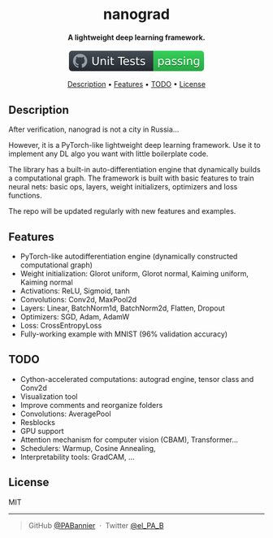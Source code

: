 <h1 align="center">
  <br>
  nanograd
  <br>
</h1>

<h4 align="center">A lightweight deep learning framework.</h4>

<p align="center">
  <img src="docs/badge.svg">
</p>

<p align="center">
  <a href="#description">Description</a> •
  <a href="#features">Features</a> •
  <a href="#todo">TODO</a> •
  <a href="#license">License</a>
</p>


## Description

After verification, nanograd is not a city in Russia...

However, it is a PyTorch-like lightweight deep learning framework. Use it to implement any DL algo you want with 
little boilerplate code.

The library has a built-in auto-differentiation engine that dynamically builds a computational graph. The framework 
is built with basic features to train neural nets: basic ops, layers, weight initializers, optimizers and loss functions.

The repo will be updated regularly with new features and examples.

## Features

- PyTorch-like autodifferentiation engine (dynamically constructed computational graph)
- Weight initialization: Glorot uniform, Glorot normal, Kaiming uniform, Kaiming normal
- Activations: ReLU, Sigmoid, tanh
- Convolutions: Conv2d, MaxPool2d
- Layers: Linear, BatchNorm1d, BatchNorm2d, Flatten, Dropout
- Optimizers: SGD, Adam, AdamW
- Loss: CrossEntropyLoss
- Fully-working example with MNIST (96% validation accuracy)


## TODO

- Cython-accelerated computations: autograd engine, tensor class and Conv2d
- Visualization tool
- Improve comments and reorganize folders
- Convolutions: AveragePool
- Resblocks
- GPU support
- Attention mechanism for computer vision (CBAM), Transformer...
- Schedulers: Warmup, Cosine Annealing, 
- Interpretability tools: GradCAM, ...


## License

MIT

---

> GitHub [@PABannier](https://github.com/PABannier) &nbsp;&middot;&nbsp;
> Twitter [@el_PA_B](https://twitter.com/el_PA_B)